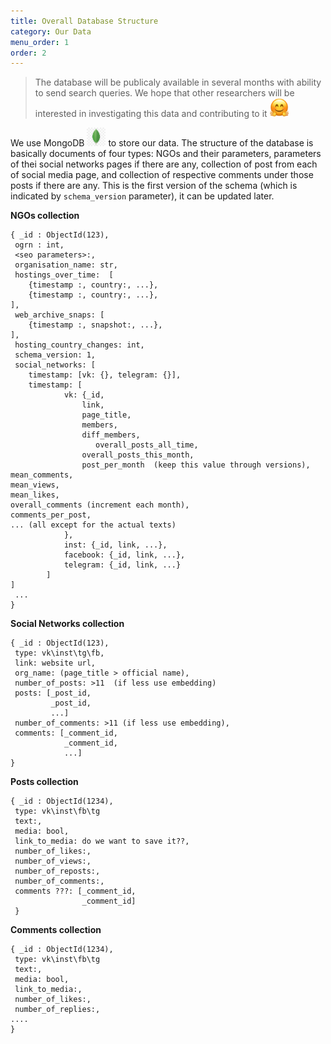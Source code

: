 ```yaml
---
title: Overall Database Structure
category: Our Data
menu_order: 1
order: 2
---
```


> The database will be publicaly available in several months with ability to send search queries. We hope that other researchers will be interested in investigating this data and contributing to it <img src ="https://raw.githubusercontent.com/Teplitsa/CSRLab/main/docs/images/hugging_face.png" width="30" height="30" alt="hugging_face">

We use MongoDB <img src ="https://raw.githubusercontent.com/Teplitsa/CSRLab/main/docs/images/mongodb.jpg" width="30" height="30" alt="mongodb_logo"> to store our data. The structure of the database is basically documents of four types: NGOs and their parameters, parameters of thei social networks pages if there are any, collection of post from each of social media page, and collection of respective comments under those posts if there are any. This is the first version of the schema (which is indicated by `schema_version` parameter), it can be updated later. 

**NGOs collection**

```
{ _id : ObjectId(123),
 ogrn : int,
 <seo parameters>:,
 organisation_name: str,
 hostings_over_time:  [
	{timestamp :, country:, ...},
	{timestamp :, country:, ...},
],
 web_archive_snaps: [
	{timestamp :, snapshot:, ...},
],
 hosting_country_changes: int,
 schema_version: 1,
 social_networks: [
	timestamp: [vk: {}, telegram: {}],
	timestamp: [
			vk: {_id,
				link,
				page_title,
				members,
				diff_members,
			       overall_posts_all_time,
				overall_posts_this_month,
				post_per_month  (keep this value through versions),
mean_comments,
mean_views,
mean_likes,
overall_comments (increment each month),
comments_per_post,
... (all except for the actual texts)
			},
			inst: {_id, link, ...},
			facebook: {_id, link, ...},
			telegram: {_id, link, ...}
		]
]
 ...
}
```

**Social Networks collection**

```
{ _id : ObjectId(123),
 type: vk\inst\tg\fb,
 link: website url,
 org_name: (page_title > official name),
 number_of_posts: >11  (if less use embedding)
 posts: [_post_id,
	     _post_id,
	     ...]
 number_of_comments: >11 (if less use embedding),
 comments: [_comment_id,
		    _comment_id,
		    ...] 
}
```

**Posts collection**

```
{ _id : ObjectId(1234),
 type: vk\inst\fb\tg
 text:,
 media: bool,
 link_to_media: do we want to save it??,
 number_of_likes:,
 number_of_views:,
 number_of_reposts:,
 number_of_comments:,
 comments ???: [_comment_id,
                _comment_id]
 }
```

**Comments collection**

```
{ _id : ObjectId(1234),
 type: vk\inst\fb\tg
 text:,
 media: bool,
 link_to_media:,
 number_of_likes:,
 number_of_replies:,
....
}
```

